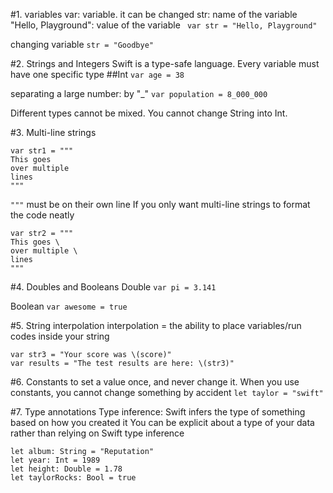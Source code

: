 #1. variables
var: variable. it can be changed
str: name of the variable
"Hello, Playground": value of the variable
``` var str = "Hello, Playground"```

changing variable
```str = "Goodbye"```


#2. Strings and Integers
Swift is a type-safe language. Every variable must have one specific type
##Int
```var age = 38```

separating a large number: by "_"
```var population = 8_000_000```

Different types cannot be mixed. You cannot change String into Int.

#3. Multi-line strings
```
var str1 = """
This goes
over multiple
lines
"""
```
`"""` must be on their own line
If you only want multi-line strings to format the code neatly
```
var str2 = """
This goes \
over multiple \
lines
"""
```
#4. Doubles and Booleans
Double
```var pi = 3.141```

Boolean
```var awesome = true```


#5. String interpolation
interpolation = the ability to place variables/run codes inside your string
```var score = 85
var str3 = "Your score was \(score)"
var results = "The test results are here: \(str3)"
```

#6. Constants
to set a value once, and never change it. When you use constants, you cannot change something by accident
```let taylor = "swift"```


#7. Type annotations
Type inference: Swift infers the type of something based on how you created it
You can be explicit about a type of your data rather than relying on Swift type inference
```
let album: String = "Reputation"
let year: Int = 1989
let height: Double = 1.78
let taylorRocks: Bool = true
```
